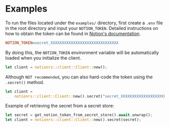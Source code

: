 # Examples

To run the files located under the `examples/` directory, first create a `.env` file in the root directory and input your `NOTION_TOKEN`. Detailed instructions on how to obtain the token can be found in [Notion's documentation](https://developers.notion.com/docs/authorization#internal-integration-auth-flow-set-up).

```ini
NOTION_TOKEN=secret_XXXXXXXXXXXXXXXXXXXXXXXXXXXXXX
```

By doing this, the `NOTION_TOKEN` environment variable will be automatically loaded when you initialize the client.

```rs
let client = notionrs::client::Client::new();
```

Although `NOT recommended`, you can also hard-code the token using the `.secret()` method.

```rs
let client =
    notionrs::client::Client::new().secret("secret_XXXXXXXXXXXXXXXXXXXXXXXXXXXXXX");
```

Example of retrieving the secret from a secret store:

```rs
let secret = get_notion_token_from_secret_store().await.unwrap();
let client = notionrs::client::Client::new().secret(secret);
```
